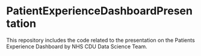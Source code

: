 # PatientExperienceDashboardPresentation
This repository includes the code related to the presentation on the Patients Experience Dashboard by NHS CDU Data Science Team.
